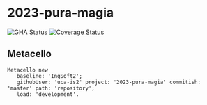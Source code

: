 # 2023-pura-magia

![GHA Status](https://github.com/uca-is2/uca-argentina/2023-pura-magia/actions/workflows/GHA.yml/badge.svg)
[![Coverage Status](https://coveralls.io/repos/github/uca-is2/uca-argentina/2023-pura-magia/badge.svg?branch=master)](https://coveralls.io/github/uca-is2/2023-pura-magia?branch=master)

## Metacello

```smalltalk
Metacello new
   baseline: 'IngSoft2';
   githubUser: 'uca-is2' project: '2023-pura-magia' commitish: 'master' path: 'repository';
   load: 'development'.
```
